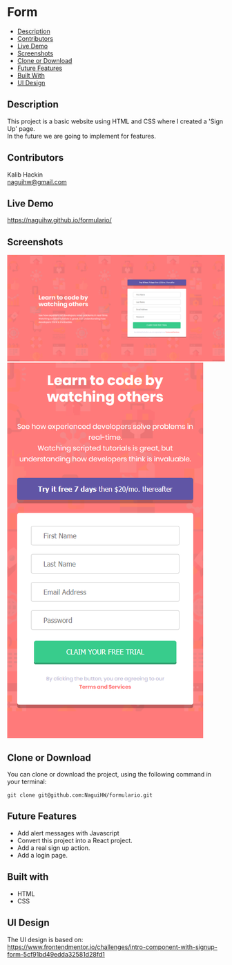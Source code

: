 # Form

- [Description](#description)
- [Contributors](#contributors)
- [Live Demo](#live-demo)
- [Screenshots](#screenshots)
- [Clone or Download](#clone-or-download)
- [Future Features](#future-features)
- [Built With](#built-with)
- [UI Design](#ui-design)

## Description
This project is a basic website using HTML and CSS where I created a 'Sign Up' page.<br>
In the future we are going to implement for features.

## Contributors
Kalib Hackin<br>
naguihw@gmail.com

## Live Demo
https://naguihw.github.io/formulario/

## Screenshots
![Desktop View](screenshots/Form-Desktop.png?raw=true "Desktop View")
![Mobile View](screenshots/Form-Mobile.png?raw=true "Mobile View")

## Clone or Download
You can clone or download the project, using the following command in your terminal:
```
git clone git@github.com:NaguiHW/formulario.git
```

## Future Features
- Add alert messages with Javascript
- Convert this project into a React project.
- Add a real sign up action.
- Add a login page.

## Built with
- HTML
- CSS

## UI Design
The UI design is based on:<br>
https://www.frontendmentor.io/challenges/intro-component-with-signup-form-5cf91bd49edda32581d28fd1
